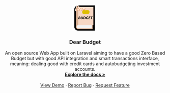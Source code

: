 <!-- PROJECT LOGO -->
<br />
<p align="center">
  <a href="https://github.com/rafacla/dear-budget">
    <img src="resources/assets/logo.png" alt="Logo" width="80" height="80">
  </a>

  <h3 align="center">Dear Budget</h3>

  <p align="center">
    An open source Web App built on Laravel aiming to have a good Zero Based Budget but with good API integration and smart transactions interface, meaning: dealing good with credit cards and autobudgeting investment accounts.
    <br />
    <a href="https://github.com/rafacla/dear-budget"><strong>Explore the docs »</strong></a>
    <br />
    <br />
    <a href="https://github.com/rafacla/dear-budget">View Demo</a>
    ·
    <a href="https://github.com/rafacla/dear-budget/issues">Report Bug</a>
    ·
    <a href="https://github.com/rafacla/dear-budget/issues">Request Feature</a>
  </p>
</p>
